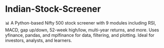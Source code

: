 # Indian-Stock-Screener
📊 A Python-based Nifty 500 stock screener with 9 modules including RSI, MACD, gap up/down, 52-week high/low, multi-year returns, and more. Uses yfinance, pandas, and mplfinance for data, filtering, and plotting. Ideal for investors, analysts, and learners.
